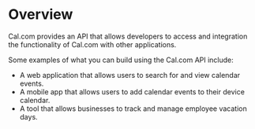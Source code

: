 # Overview

Cal.com provides an API that allows developers to access and integration the
functionality of Cal.com with other applications.

Some examples of what you can build using the Cal.com API include:

- A web application that allows users to search for and view calendar events.
- A mobile app that allows users to add calendar events to their device
  calendar.
- A tool that allows businesses to track and manage employee vacation days.
